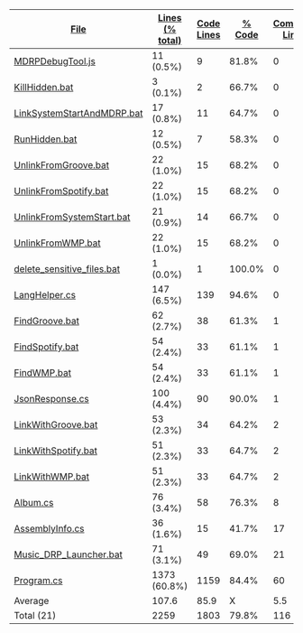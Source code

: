 
|[File](https://github.com/jojo2357/Music-Discord-Rich-Presence/tree/master/statistics%2Ftotal%2Fname_ascending.md%2F)|[Lines (% total)](https://github.com/jojo2357/Music-Discord-Rich-Presence/tree/master/statistics%2Ftotal%2Flines_descending.md%2F)|[Code Lines](https://github.com/jojo2357/Music-Discord-Rich-Presence/tree/master/statistics%2Ftotal%2Fcode_descending.md%2F)|[% Code](https://github.com/jojo2357/Music-Discord-Rich-Presence/tree/master/statistics%2Ftotal%2Fproportion_code_descending.md%2F)|[Comment Lines](https://github.com/jojo2357/Music-Discord-Rich-Presence/tree/master/statistics%2Ftotal%2Fcomments_descending.md%2F)|[% Comment](https://github.com/jojo2357/Music-Discord-Rich-Presence/tree/master/statistics%2Ftotal%2Fproportion_comments_descending.md%2F)|[Blank Lines](https://github.com/jojo2357/Music-Discord-Rich-Presence/tree/master/statistics%2Ftotal%2Fblanks_descending.md%2F)|[% Blank](https://github.com/jojo2357/Music-Discord-Rich-Presence/tree/master/statistics%2Ftotal%2Fproportion_blanks_descending.md%2F)|
| --- | --- | --- | --- | --- | --- | --- | --- |
|[MDRPDebugTool.js](https://github.com/jojo2357/Music-Discord-Rich-Presence/tree/master/DebugTool%2FMDRPDebugTool.js)|11 (0.5%)|9|81.8%|0|0.0%|2|18.2%|
|[KillHidden.bat](https://github.com/jojo2357/Music-Discord-Rich-Presence/tree/master/MDRP%2Fbin%2FRelease%2FKillHidden.bat)|3 (0.1%)|2|66.7%|0|0.0%|1|33.3%|
|[LinkSystemStartAndMDRP.bat](https://github.com/jojo2357/Music-Discord-Rich-Presence/tree/master/MDRP%2Fbin%2FRelease%2FLinkSystemStartAndMDRP.bat)|17 (0.8%)|11|64.7%|0|0.0%|6|35.3%|
|[RunHidden.bat](https://github.com/jojo2357/Music-Discord-Rich-Presence/tree/master/MDRP%2Fbin%2FRelease%2FRunHidden.bat)|12 (0.5%)|7|58.3%|0|0.0%|5|41.7%|
|[UnlinkFromGroove.bat](https://github.com/jojo2357/Music-Discord-Rich-Presence/tree/master/MDRP%2Fbin%2FRelease%2FUnlinkFromGroove.bat)|22 (1.0%)|15|68.2%|0|0.0%|7|31.8%|
|[UnlinkFromSpotify.bat](https://github.com/jojo2357/Music-Discord-Rich-Presence/tree/master/MDRP%2Fbin%2FRelease%2FUnlinkFromSpotify.bat)|22 (1.0%)|15|68.2%|0|0.0%|7|31.8%|
|[UnlinkFromSystemStart.bat](https://github.com/jojo2357/Music-Discord-Rich-Presence/tree/master/MDRP%2Fbin%2FRelease%2FUnlinkFromSystemStart.bat)|21 (0.9%)|14|66.7%|0|0.0%|7|33.3%|
|[UnlinkFromWMP.bat](https://github.com/jojo2357/Music-Discord-Rich-Presence/tree/master/MDRP%2Fbin%2FRelease%2FUnlinkFromWMP.bat)|22 (1.0%)|15|68.2%|0|0.0%|7|31.8%|
|[delete_sensitive_files.bat](https://github.com/jojo2357/Music-Discord-Rich-Presence/tree/master/MDRP%2Fbin%2FRelease%2Fdelete_sensitive_files.bat)|1 (0.0%)|1|100.0%|0|0.0%|0|0.0%|
|[LangHelper.cs](https://github.com/jojo2357/Music-Discord-Rich-Presence/tree/master/MDRP%2Futil%2FLangHelper.cs)|147 (6.5%)|139|94.6%|0|0.0%|8|5.4%|
|[FindGroove.bat](https://github.com/jojo2357/Music-Discord-Rich-Presence/tree/master/MDRP%2Fbin%2FRelease%2FFindGroove.bat)|62 (2.7%)|38|61.3%|1|1.6%|23|37.1%|
|[FindSpotify.bat](https://github.com/jojo2357/Music-Discord-Rich-Presence/tree/master/MDRP%2Fbin%2FRelease%2FFindSpotify.bat)|54 (2.4%)|33|61.1%|1|1.9%|20|37.0%|
|[FindWMP.bat](https://github.com/jojo2357/Music-Discord-Rich-Presence/tree/master/MDRP%2Fbin%2FRelease%2FFindWMP.bat)|54 (2.4%)|33|61.1%|1|1.9%|20|37.0%|
|[JsonResponse.cs](https://github.com/jojo2357/Music-Discord-Rich-Presence/tree/master/MDRP%2Futil%2FJsonResponse.cs)|100 (4.4%)|90|90.0%|1|1.0%|9|9.0%|
|[LinkWithGroove.bat](https://github.com/jojo2357/Music-Discord-Rich-Presence/tree/master/MDRP%2Fbin%2FRelease%2FLinkWithGroove.bat)|53 (2.3%)|34|64.2%|2|3.8%|17|32.1%|
|[LinkWithSpotify.bat](https://github.com/jojo2357/Music-Discord-Rich-Presence/tree/master/MDRP%2Fbin%2FRelease%2FLinkWithSpotify.bat)|51 (2.3%)|33|64.7%|2|3.9%|16|31.4%|
|[LinkWithWMP.bat](https://github.com/jojo2357/Music-Discord-Rich-Presence/tree/master/MDRP%2Fbin%2FRelease%2FLinkWithWMP.bat)|51 (2.3%)|33|64.7%|2|3.9%|16|31.4%|
|[Album.cs](https://github.com/jojo2357/Music-Discord-Rich-Presence/tree/master/MDRP%2Futil%2FAlbum.cs)|76 (3.4%)|58|76.3%|8|10.5%|10|13.2%|
|[AssemblyInfo.cs](https://github.com/jojo2357/Music-Discord-Rich-Presence/tree/master/MDRP%2FProperties%2FAssemblyInfo.cs)|36 (1.6%)|15|41.7%|17|47.2%|4|11.1%|
|[Music_DRP_Launcher.bat](https://github.com/jojo2357/Music-Discord-Rich-Presence/tree/master/Music_DRP_Launcher.bat)|71 (3.1%)|49|69.0%|21|29.6%|1|1.4%|
|[Program.cs](https://github.com/jojo2357/Music-Discord-Rich-Presence/tree/master/MDRP%2FProgram.cs)|1373 (60.8%)|1159|84.4%|60|4.4%|154|11.2%|
|Average |107.6|85.9|X|5.5|X|16.2|X|
|Total (21)|2259|1803|79.8%|116| 5.1%|340|15.1%|